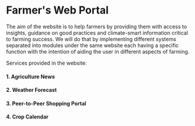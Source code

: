 # Farmer's Web Portal

The aim of the website is to help farmers by providing them with access to insights,
guidance on good practices and climate-smart information critical to farming success.
We will do that by implementing different systems separated into modules under the
same website each having a specific function with the intention of aiding the user in
different aspects of farming.

Services provided in the website:
#### 1. Agriculture News
#### 2. Weather Forecast
#### 3. Peer-to-Peer Shopping Portal
#### 4. Crop Calendar
